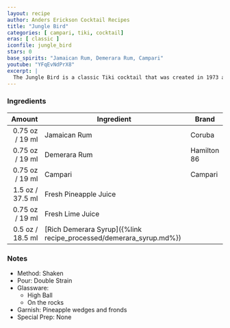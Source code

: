 ```yaml
---
layout: recipe
author: Anders Erickson Cocktail Recipes
title: "Jungle Bird"
categories: [ campari, tiki, cocktail]
eras: [ classic ]
iconfile: jungle_bird
stars: 0
base_spirits: "Jamaican Rum, Demerara Rum, Campari"
youtube: "YFqEvNdPrX8"
excerpt: |
  The Jungle Bird is a classic Tiki cocktail that was created in 1973 at the Aviary Bar in the Kuala Lumpur Hilton. It's a complex and balanced drink that combines the flavors of dark rum, Campari, pineapple juice, lime juice, and simple syrup.
---
```


### Ingredients

|  Amount | Ingredient                                               | Brand       |
| ------: | -------------------------------------------------------- | ----------- |
| 0.75 oz / 19 ml | Jamaican Rum                                             | Coruba      |
| 0.75 oz / 19 ml | Demerara Rum                                             | Hamilton 86 |
| 0.75 oz / 19 ml | Campari                                                  | Campari     |
|  1.5 oz / 37.5 ml | Fresh Pineapple Juice                                    |
| 0.75 oz / 19 ml | Fresh Lime Juice                                         |
|  0.5 oz / 18.5 ml | [Rich Demerara Syrup]({%link recipe_processed/demerara_syrup.md%}) |

### Notes

- Method: Shaken
- Pour: Double Strain
- Glassware:
  - High Ball
  - On the rocks
- Garnish: Pineapple wedges and fronds
- Special Prep: None
